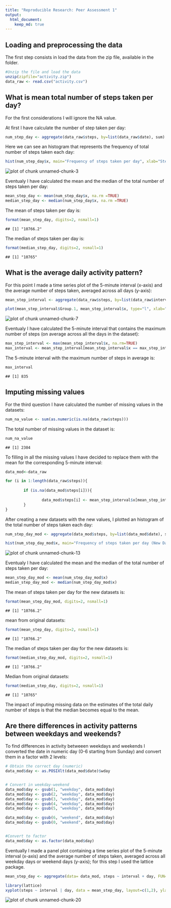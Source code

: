 ```yaml
---
title: "Reproducible Research: Peer Assessment 1"
output: 
  html_document:
    keep_md: true
---
```






## Loading and preprocessing the data

The first step consists in load the data from the zip file, available in the folder.


```r
#Unzip the file and load the data
unzip(zipfile="activity.zip")
data_raw <- read.csv("activity.csv")
```



## What is mean total number of steps taken per day?

For the first considerations I will ignore the NA value.

At first I have calculate the number of step taken per day:


```r
num_step_day <- aggregate(data_raw$steps, by=list(data_raw$date), sum)
```


Here we can see an histogram that represents the frequency of total number of steps taken each day:


```r
hist(num_step_day$x, main="Frequency of steps taken per day", xlab="Steps per day", breaks=10)
```

![plot of chunk unnamed-chunk-3](figure/unnamed-chunk-3-1.png) 


Eventualy I have calculated the mean and the median of the total number of steps taken per day:


```r
mean_step_day <- mean(num_step_day$x, na.rm =TRUE)
median_step_day <- median(num_step_day$x, na.rm =TRUE)
```

The mean of steps taken per day is: 

```r
format(mean_step_day, digits=2, nsmall=1)
```

```
## [1] "10766.2"
```

The median of steps taken per day is: 

```r
format(median_step_day, digits=2, nsmall=1)
```

```
## [1] "10765"
```



## What is the average daily activity pattern?

For this point I made a time series plot of the 5-minute interval (x-axis) and the average number of steps taken, averaged across all days (y-axis):


```r
mean_step_interval <- aggregate(data_raw$steps, by=list(data_raw$interval), FUN=mean, na.rm=TRUE) 

plot(mean_step_interval$Group.1, mean_step_interval$x, type="l", xlab="Intervals", ylab="Number of steps", main="Mean of steps during the day")
```

![plot of chunk unnamed-chunk-7](figure/unnamed-chunk-7-1.png) 


Eventualy I have calculated the 5-minute interval that contains the maximum number of steps (on average across all the days in the dataset):


```r
max_step_interval <- max(mean_step_interval$x, na.rm=TRUE)
max_interval <- mean_step_interval[mean_step_interval$x == max_step_interval, 1]
```

The 5-minute interval with the maximum number of steps in average is: 

```r
max_interval
```

```
## [1] 835
```



## Imputing missing values


For the third question I have calculated the number of missing values in the datasets:

```r
num_na_value <- sum(as.numeric(is.na(data_raw$steps)))
```

The total number of missing values in the dataset is: 

```r
num_na_value
```

```
## [1] 2304
```

To filling in all the missing values I have decided to replace them with the mean for the corresponding 5-minute interval:

```r
data_mod<-data_raw

for (i in 1:length(data_raw$steps)){
        
        if (is.na(data_mod$steps[i])){
        
                data_mod$steps[i] <- mean_step_interval$x[mean_step_interval$Group.1 == as.numeric(data_mod$interval[i]) ]
        }
}
```


After creating a new datasets with the new values, I plotted an histogram of the total number of steps taken each day:

```r
num_step_day_mod <- aggregate(data_mod$steps, by=list(data_mod$date), sum)

hist(num_step_day_mod$x, main="Frequency of steps taken per day (New Datasets)", xlab="Steps per day", breaks=10)
```

![plot of chunk unnamed-chunk-13](figure/unnamed-chunk-13-1.png) 


Eventualy I have calculated the mean and the median of the total number of steps taken per day:

```r
mean_step_day_mod <- mean(num_step_day_mod$x)
median_step_day_mod <- median(num_step_day_mod$x)
```

The mean of steps taken per day for the new datasets is: 

```r
format(mean_step_day_mod, digits=2, nsmall=1)
```

```
## [1] "10766.2"
```
mean from original datasets: 

```r
format(mean_step_day, digits=2, nsmall=1) 
```

```
## [1] "10766.2"
```
The median of steps taken per day for the new datasets is: 

```r
format(median_step_day_mod, digits=2, nsmall=1)
```

```
## [1] "10766.2"
```
Median from original datasets: 

```r
format(median_step_day, digits=2, nsmall=1)
```

```
## [1] "10765"
```

The impact of imputing missing data on the estimates of the total daily number of steps is that the median becomes equal to the mean.


## Are there differences in activity patterns between weekdays and weekends?

To find differences in activity betweeen weekdays and weekends I converted the date in numeric day (0-6 starting from Sunday) and convert them in a factor with 2 levels:

```r
# Obtain the correct day (numeric)
data_mod$day <- as.POSIXlt(data_mod$date)$wday


# Convert in weekday-weekend
data_mod$day <- gsub(1, "weekday", data_mod$day)
data_mod$day <- gsub(2, "weekday", data_mod$day)
data_mod$day <- gsub(3, "weekday", data_mod$day)
data_mod$day <- gsub(4, "weekday", data_mod$day)
data_mod$day <- gsub(5, "weekday", data_mod$day)

data_mod$day <- gsub(6, "weekend", data_mod$day)
data_mod$day <- gsub(0, "weekend", data_mod$day)


#Convert to factor
data_mod$day <- as.factor(data_mod$day)
```



Eventually I made a panel plot containing a time series plot of the 5-minute interval (x-axis) and the average number of steps taken, averaged across all weekday days or weekend days (y-axis); for this step I used the lattice package.

```r
mean_step_day <- aggregate(data= data_mod, steps ~ interval + day, FUN=mean)

library(lattice)
xyplot(steps ~ interval | day, data = mean_step_day, layout=c(1,2), ylab="Number of steps", xlab="Interval", type = "l")
```

![plot of chunk unnamed-chunk-20](figure/unnamed-chunk-20-1.png) 

